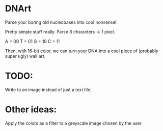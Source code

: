 # DNArt
Parse your boring old nucleobases into cool nonsense!

Pretty simple stuff really. Parse 8 characters -> 1 pixel.

A = 00
T = 01
G = 10
C = 11

Then, with 16-bit color, we can turn your DNA into a cool piece of (probably super ugly) wall art.

# TODO:

Write to an image instead of just a text file.

# Other ideas:

Apply the colors as a filter to a greyscale image chosen by the user
